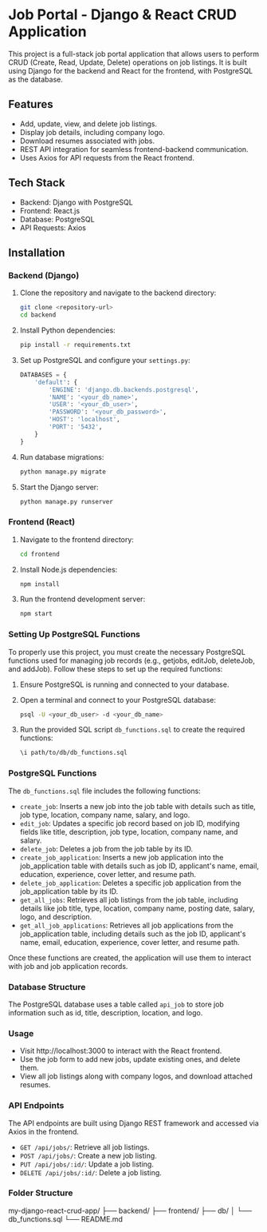 # Job Portal - Django & React CRUD Application

This project is a full-stack job portal application that allows users to perform CRUD (Create, Read, Update, Delete) operations on job listings. It is built using Django for the backend and React for the frontend, with PostgreSQL as the database.

## Features

- Add, update, view, and delete job listings.
- Display job details, including company logo.
- Download resumes associated with jobs.
- REST API integration for seamless frontend-backend communication.
- Uses Axios for API requests from the React frontend.

## Tech Stack

- Backend: Django with PostgreSQL
- Frontend: React.js
- Database: PostgreSQL
- API Requests: Axios

## Installation

### Backend (Django)

1. Clone the repository and navigate to the backend directory:

   ```bash
   git clone <repository-url>
   cd backend
   ```

2. Install Python dependencies:

   ```bash
   pip install -r requirements.txt
   ```

3. Set up PostgreSQL and configure your `settings.py`:

   ```python
   DATABASES = {
       'default': {
           'ENGINE': 'django.db.backends.postgresql',
           'NAME': '<your_db_name>',
           'USER': '<your_db_user>',
           'PASSWORD': '<your_db_password>',
           'HOST': 'localhost',
           'PORT': '5432',
       }
   }
   ```

4. Run database migrations:

   ```bash
   python manage.py migrate
   ```

5. Start the Django server:

   ```bash
   python manage.py runserver
   ```

### Frontend (React)

1. Navigate to the frontend directory:

   ```bash
   cd frontend
   ```

2. Install Node.js dependencies:

   ```bash
   npm install
   ```

3. Run the frontend development server:

   ```bash
   npm start
   ```

### Setting Up PostgreSQL Functions

To properly use this project, you must create the necessary PostgreSQL functions used for managing job records (e.g., getjobs, editJob, deleteJob, and addJob). Follow these steps to set up the required functions:

1. Ensure PostgreSQL is running and connected to your database.

2. Open a terminal and connect to your PostgreSQL database:

   ```bash
   psql -U <your_db_user> -d <your_db_name>
   ```

3. Run the provided SQL script `db_functions.sql` to create the required functions:

   ```bash
   \i path/to/db/db_functions.sql
   ```

### PostgreSQL Functions

The `db_functions.sql` file includes the following functions:

- `create_job`: Inserts a new job into the job table with details such as title, job type, location, company name, salary, and logo.
- `edit_job`: Updates a specific job record based on job ID, modifying fields like title, description, job type, location, company name, and salary.
- `delete_job`: Deletes a job from the job table by its ID.
- `create_job_application`: Inserts a new job application into the job_application table with details such as job ID, applicant's name, email, education, experience, cover letter, and resume path.
- `delete_job_application`: Deletes a specific job application from the job_application table by its ID.
- `get_all_jobs`: Retrieves all job listings from the job table, including details like job title, type, location, company name, posting date, salary, logo, and description.
- `get_all_job_applications`: Retrieves all job applications from the job_application table, including details such as the job ID, applicant's name, email, education, experience, cover letter, and resume path.

Once these functions are created, the application will use them to interact with job and job application records.

### Database Structure

The PostgreSQL database uses a table called `api_job` to store job information such as id, title, description, location, and logo.

### Usage

- Visit http://localhost:3000 to interact with the React frontend.
- Use the job form to add new jobs, update existing ones, and delete them.
- View all job listings along with company logos, and download attached resumes.

### API Endpoints

The API endpoints are built using Django REST framework and accessed via Axios in the frontend.

- `GET /api/jobs/`: Retrieve all job listings.
- `POST /api/jobs/`: Create a new job listing.
- `PUT /api/jobs/:id/`: Update a job listing.
- `DELETE /api/jobs/:id/`: Delete a job listing.

### Folder Structure

my-django-react-crud-app/
├── backend/
├── frontend/
├── db/
│   └── db_functions.sql
└── README.md

